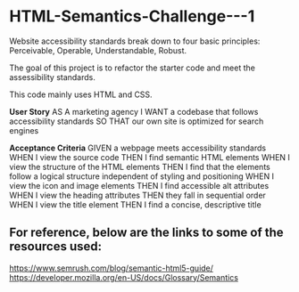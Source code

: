 # HTML-Semantics-Challenge---1

Website accessibility standards break down to four basic principles: Perceivable, Operable, Understandable, Robust. 

The goal of this project is to refactor the starter code and meet the assessibility standards.

This code mainly uses HTML and CSS. 

**User Story**
AS A marketing agency
I WANT a codebase that follows accessibility standards
SO THAT our own site is optimized for search engines

**Acceptance Criteria**
GIVEN a webpage meets accessibility standards
WHEN I view the source code
THEN I find semantic HTML elements
WHEN I view the structure of the HTML elements
THEN I find that the elements follow a logical structure independent of styling and positioning
WHEN I view the icon and image elements
THEN I find accessible alt attributes
WHEN I view the heading attributes
THEN they fall in sequential order
WHEN I view the title element
THEN I find a concise, descriptive title

## For reference, below are the links to some of the resources used:
https://www.semrush.com/blog/semantic-html5-guide/
https://developer.mozilla.org/en-US/docs/Glossary/Semantics